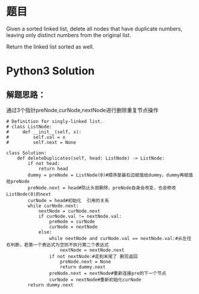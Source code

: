# 题目

Given a sorted linked list, delete all nodes that have duplicate numbers, leaving only distinct numbers from the original list.

Return the linked list sorted as well.

# Python3 Solution
## 解题思路：
通过3个指针preNode,curNode,nextNode进行删除重复节点操作

```
# Definition for singly-linked list.
# class ListNode:
#     def __init__(self, x):
#         self.val = x
#         self.next = None

class Solution:
    def deleteDuplicates(self, head: ListNode) -> ListNode:
        if not head:
            return head
        dummy = preNode = ListNode(0)#顺序是最右边赋值给dummy，dummy再赋值给preNode
        preNode.next = head#防止头部删除，preNode自身会改变，也会修改ListNode(0)的next
        curNode = head#初始化  引用的关系
        while curNode.next:
            nextNode = curNode.next
            if curNode.val != nextNode.val:
                preNode = curNode
                curNode = nextNode
            else:
                while nextNode and curNode.val == nextNode.val:#从左往右判断，若第一个表达式为空则不执行第二个表达式
                    nextNode = nextNode.next
                if not nextNode:#走到末尾了 删完返回
                    preNode.next = None
                    return dummy.next
                preNode.next = nextNode#重新连接pre的下一个节点
                curNode = nextNode#重新初始化curNode
        return dummy.next
```
